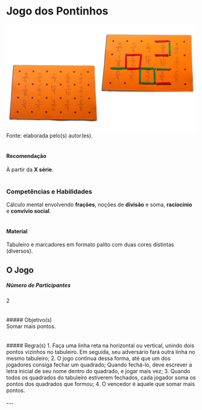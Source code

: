# Jogo dos Pontinhos  

![Jogo dos Pontinhos](/imagens/jogos/jogo-dos-pontinhos.jpg "Jogo dos Pontinhos")  
Fonte: elaborada pelo(s) autor(es).  
<br/>  

#### <i class="fa fa-thumbs-o-up"></i> Recomendação  
À partir da **X série**.  
<br/>  
### <i class="fa fa-child"></i> Competências e Habilidades  
Cálculo mental envolvendo **frações**, noções de **divisão** e soma, **raciocínio** e **convívio social**.  
<br/>  
#### <i class="fa fa-scissors"></i> Material  
Tabuleiro e marcadores em formato palito com duas cores distintas (diversos).
<br/>
## <div class="row text-center">O Jogo</div>  
##### <i class="fa fa-users"></i> Número de Participantes  
<div class="col-md-12 col-lg-12 text-justify">
2
</div><br/>  
<br/>  
##### <i class="fa fa-trophy"></i> Objetivo(s)  
<div class="col-md-12 col-lg-12 text-justify">
Somar mais pontos.
</div><br/>  
<br/>
##### <i class="fa fa-thumb-tack"></i> Regra(s)  
1.	Faça uma linha reta na horizontal ou vertical, unindo dois pontos vizinhos no tabuleiro. Em seguida, seu adversário fará outra linha no mesmo tabuleiro;  
2.	O jogo continua dessa forma, até que um dos jogadores consiga fechar um quadrado; Quando fechá-lo, deve escrever a letra inicial de seu nome dentro do quadrado, e jogar mais vez;  
3.	Quando todos os quadrados do tabuleiro estiverem fechados, cada jogador soma os pontos dos quadrados que formou;  
4.	O vencedor é aquele que somar mais pontos.  
<br/>  
<br/>  
---
